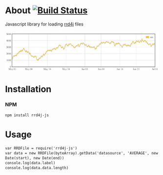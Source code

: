 # About [![Build Status](https://travis-ci.com/dernasherbrezon/rrd4j-js.svg?branch=master)](https://travis-ci.com/dernasherbrezon/rrd4j-js)

Javascript library for loading [rrd4j](https://github.com/rrd4j/rrd4j) files

![sample](sample.png)

# Installation

### NPM

	npm install rrd4j-js

# Usage

	var RRDFile = require('rrd4j-js')
	var data = new RRDFile(byteArray).getData('datasource', 'AVERAGE', new Date(start), new Date(end))
	console.log(data.label)
	console.log(data.data.length)